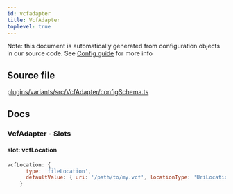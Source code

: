 ```yaml
---
id: vcfadapter
title: VcfAdapter
toplevel: true
---
```

Note: this document is automatically generated from configuration objects in
our source code. See [Config guide](/docs/config_guide) for more info

## Source file

[plugins/variants/src/VcfAdapter/configSchema.ts](https://github.com/GMOD/jbrowse-components/blob/main/plugins/variants/src/VcfAdapter/configSchema.ts)

## Docs







### VcfAdapter - Slots
#### slot: vcfLocation



```js
vcfLocation: {
      type: 'fileLocation',
      defaultValue: { uri: '/path/to/my.vcf', locationType: 'UriLocation' },
    }
```




